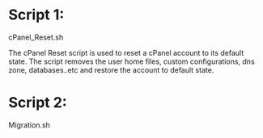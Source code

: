 # Script 1:
cPanel_Reset.sh 

The cPanel Reset script is used to reset a cPanel account to its default state. The script removes the user home files, custom configurations, dns zone, databases..etc and restore the account to default state. 

# Script 2:
Migration.sh

